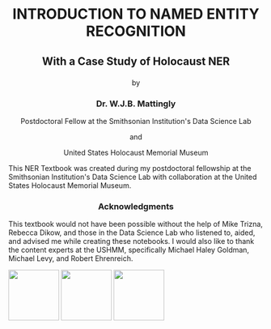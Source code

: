 # <p align="center">INTRODUCTION TO NAMED ENTITY RECOGNITION</p>
## <p align="center">With a Case Study of Holocaust NER</p>
<p align="center">by</p>

### <p align="center">Dr. W.J.B. Mattingly</p>
<p align="center">Postdoctoral Fellow at the Smithsonian Institution's Data Science Lab</p>
<p align="center">and</p>
<p align="center">United States Holocaust Memorial Museum</p>

This NER Textbook was created during my postdoctoral fellowship at the Smithsonian Institution's Data Science Lab with collaboration at the United States Holocaust Memorial Museum.

### <p align="center">Acknowledgments</p>
This textbook would not have been possible without the help of Mike Trizna, Rebecca Dikow, and those in the Data Science Lab who listened to, aided, and advised me while creating these notebooks. I would also like to thank the content experts at the USHMM, specifically Michael Haley Goldman, Michael Levy, and Robert Ehrenreich.
<p float="left">
<img src="images/data_science_lab_logo.png" width="100">
<img src="images/si_logo.jpg" width="100">
<img src="images/ushmm_logo.jpg" width="100">
</p>
